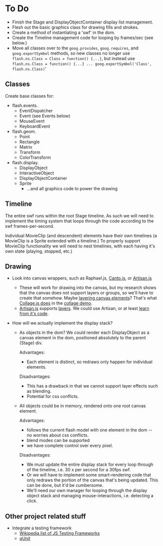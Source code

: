To Do
=====

*   Finish the Stage and DisplayObjectContainer display list management.
*   Flesh out the basic graphics class for drawing fills and strokes.
*   Create a method of instantiating a 'swf' in the dom.
*   Create the Timeline management code for looping by frames/sec (see below.)
*   Move all classes over to the `goog.provides`, `goog.requires`, and `goog.exportSymbol` methods, so new classes no longer use `flash.ns.Class = Class = function() {...}`, but instead use `flash.ns.Class = function() {...} ... goog.exportSymbol('Class', flash.ns.Class)`'
 
Classes
-------

Create base classes for:

*   flash.events.
    *   EventDispatcher
    *   Event (see Events below)
    *   MouseEvent
    *   KeyboardEvent
*   flash.geom.
    *   Point
    *   Rectangle
    *   Matrix
    *   Transform
    *	ColorTransform
*   flash.display.
    *   DisplayObject
    *   InteractiveObject
    *   DisplayObjectContainer
    *   Sprite
        *   ...and all graphics code to power the drawing

Timeline
--------

The entire swf runs within the root Stage timeline. As such we will need to
implement the timing system that loops through the code according to the swf
frames-per-second.

Individual MovieClip (and descendent) elements have their own timelines (a
MovieClip is a Sprite extended with a timeline.) To properly support MovieClip
functionality we will need to nest timelines, with each having it's own state
(playing, stopped, etc.)

Drawing
-------

*   Look into canvas wrappers, such as Raphael.js,
    [Canto.js](http://code.google.com/p/canto-js/), or
    [Artisan.js](http://artisanjs.com/)
    *   These will work for drawing into the canvas, but my research shows that
        the canvas does not support layers or groups, so we'll have to create
        that somehow. Maybe [layering canvas elements](http://stackoverflow.com/questions/3008635/html5-canvas-element-multiple-layers/3008863#3008863)?
        That's what [Collage.js does](http://radikalfx.com/files/collage/jcollage.js) in
        the [collage demo](http://radikalfx.com/2009/10/16/canvas-collage/).
    *   [Artisan.js](http://artisanjs.com/) supports [layers](http://www.luzcannon.com/article/layers-artisan-js).
        We could use Artisan, or at least [learn from it's code](http://github.com/davidbrooks/Artisan).

*   How will we actually implement the display stack?
    *   As objects in the dom? We could render each DisplayObject as a canvas
        element in the dom, positioned absolutely to the parent (Stage) div.

        Advantages:

        *   Each element is distinct, so redraws only happen for individual
            elements.

        Disadvantages:

        *   This has a drawback in that we cannot support layer effects such as
            blending.
        *   Potential for css conflicts.

    *   All objects could be in memory, rendered onto one root canvas element.

        Advantages:

        *   follows the current flash model with one element in the dom -- no
            worries about css conflicts.
        *   blend modes can be supported
        *   we have complete control over every pixel.

        Disadvantages:

        *   We must update the entire display stack for every loop through
            of the timeline, i.e. 30 x per second for a 30fps swf.
        *   Or we will have to implement some smart-rendering code that only
            redraws the portion of the canvas that's being updated. This can
            be done, but it'd be cumbersome.
        *   We'll need our own manager for looping through the display object
            stack and managing mouse-interactions, i.e. detecting a click.

Other project related stuff
---------------------------

*   Integrate a testing framework
    *   [Wikipedia list of JS Testing Frameworks](http://en.wikipedia.org/wiki/List_of_unit_testing_frameworks#JavaScript)
    *   [qUnit](http://docs.jquery.com/Qunit)

